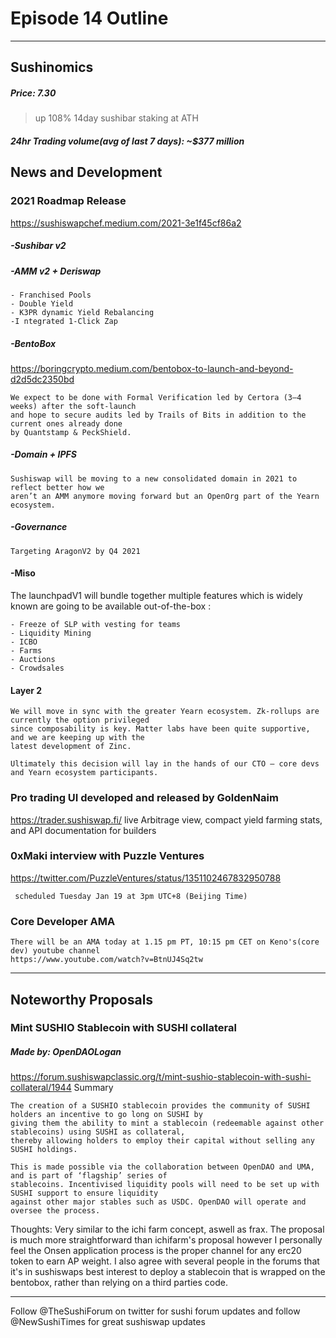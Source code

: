 

#  Episode 14 Outline

* * *

## Sushinomics
##### Price: 7.30
>up 108% 14day
>sushibar staking at ATH


##### 24hr Trading volume(avg of last 7 days): ~$377 million



## News and Development


### 2021 Roadmap Release
https://sushiswapchef.medium.com/2021-3e1f45cf86a2

##### -Sushibar v2 

##### -AMM v2 + Deriswap
    - Franchised Pools
    - Double Yield
    - K3PR dynamic Yield Rebalancing
    -I ntegrated 1-Click Zap

##### -BentoBox
https://boringcrypto.medium.com/bentobox-to-launch-and-beyond-d2d5dc2350bd

    We expect to be done with Formal Verification led by Certora (3–4 weeks) after the soft-launch 
    and hope to secure audits led by Trails of Bits in addition to the current ones already done 
    by Quantstamp & PeckShield.

##### -Domain + IPFS
    Sushiswap will be moving to a new consolidated domain in 2021 to reflect better how we 
    aren’t an AMM anymore moving forward but an OpenOrg part of the Yearn ecosystem.
    
##### -Governance
    Targeting AragonV2 by Q4 2021

#### -Miso

The launchpadV1 will bundle together multiple features which is widely known are going to be available out-of-the-box :

    - Freeze of SLP with vesting for teams
    - Liquidity Mining
    - ICBO
    - Farms
    - Auctions
    - Crowdsales

#### Layer 2
    We will move in sync with the greater Yearn ecosystem. Zk-rollups are currently the option privileged 
    since composability is key. Matter labs have been quite supportive, and we are keeping up with the 
    latest development of Zinc.

    Ultimately this decision will lay in the hands of our CTO — core devs and Yearn ecosystem participants.


### Pro trading UI developed and released by GoldenNaim
https://trader.sushiswap.fi/
live Arbitrage view, compact yield farming stats, and API documentation for builders 

### 0xMaki interview with Puzzle Ventures
https://twitter.com/PuzzleVentures/status/1351102467832950788

     scheduled Tuesday Jan 19 at 3pm UTC+8 (Beijing Time)


### Core Developer AMA 
    
    There will be an AMA today at 1.15 pm PT, 10:15 pm CET on Keno's(core dev) youtube channel
    https://www.youtube.com/watch?v=BtnUJ4Sq2tw





* * *

## Noteworthy Proposals

### Mint SUSHIO Stablecoin with SUSHI collateral
##### Made by: OpenDAOLogan
https://forum.sushiswapclassic.org/t/mint-sushio-stablecoin-with-sushi-collateral/1944
Summary
>

    The creation of a SUSHIO stablecoin provides the community of SUSHI holders an incentive to go long on SUSHI by 
    giving them the ability to mint a stablecoin (redeemable against other stablecoins) using SUSHI as collateral, 
    thereby allowing holders to employ their capital without selling any SUSHI holdings.

    This is made possible via the collaboration between OpenDAO and UMA, and is part of ‘flagship’ series of 
    stablecoins. Incentivised liquidity pools will need to be set up with SUSHI support to ensure liquidity 
    against other major stables such as USDC. OpenDAO will operate and oversee the process.


Thoughts:
Very similar to the ichi farm concept, aswell as frax. The proposal is much more straightforward than ichifarm's proposal however I personally feel the Onsen application process is the proper channel for any erc20 token to earn AP weight. I also agree with several people in the forums that it's in sushiswaps best interest to deploy a stablecoin that is wrapped on the bentobox, rather than relying on a third parties code.




***

Follow @TheSushiForum on twitter for sushi forum updates
and follow @NewSushiTimes for great sushiswap updates

